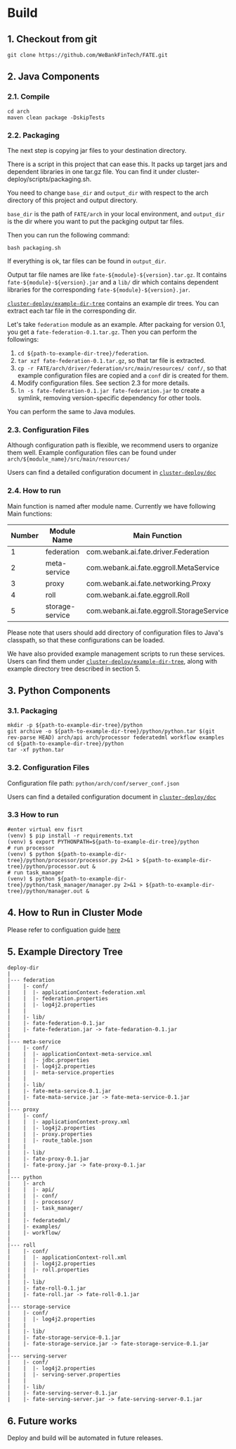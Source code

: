 # Build

## 1. Checkout from git
```
git clone https://github.com/WeBankFinTech/FATE.git
```

## 2. Java Components

### 2.1. Compile
```
cd arch
maven clean package -DskipTests
```

### 2.2. Packaging
The next step is copying jar files to your destination directory.

There is a script in this project that can ease this. It packs up target jars and dependent libraries in one tar.gz file. You can find it under cluster-deploy/scripts/packaging.sh.

You need to change `base_dir` and `output_dir` with respect to the arch directory of this project and output directory. 

`base_dir` is the path of `FATE/arch` in your local environment, and `output_dir` is the dir where you want to put the packging output tar files.

Then you can run the following command:

```
bash packaging.sh
```
If everything is ok, tar files can be found in `output_dir`. 

Output tar file names are like `fate-${module}-${version}.tar.gz`. It contains `fate-${module}-${version}.jar` and a `lib/` dir which contains dependent libraries for the corresponding `fate-${module}-${version}.jar`. 

[`cluster-deploy/example-dir-tree`](https://github.com/WeBankFinTech/FATE/tree/master/cluster-deploy/example-dir-tree) contains an example dir trees. You can extract each tar file in the corresponding dir.

Let's take `federation` module as an example. After packaing for version 0.1, you get a `fate-federation-0.1.tar.gz`. Then you can perform the followings:

1. `cd ${path-to-example-dir-tree}/federation`. 
2. `tar xzf fate-federation-0.1.tar.gz`, so that tar file is extracted.
3. `cp -r FATE/arch/driver/federation/src/main/resources/ conf/`, so that example configuration files are copied and a `conf` dir is created for them.
4. Modify configuration files. See section 2.3 for more details.
5. `ln -s fate-federation-0.1.jar fate-federation.jar` to create a symlink, removing version-specific dependency for other tools.

You can perform the same to Java modules.

### 2.3. Configuration Files
Although configuration path is flexible, we recommend users to organize them well.
Example configuration files can be found under 
`arch/${module_name}/src/main/resources/`

Users can find a detailed configuration document in 
[`cluster-deploy/doc` ](https://github.com/WeBankFinTech/FATE/tree/master/cluster-deploy/doc)

### 2.4. How to run
Main function is named after module name. Currently we have following Main functions:

Number | Module Name     | Main Function                              | Configuration Example
-------|-----------------|--------------------------------------------|-----------------------------
1      | federation      | com.webank.ai.fate.driver.Federation       | FATE/arch/driver/federation/src/main/resources/
2      | meta-service    | com.webank.ai.fate.eggroll.MetaService     | FATE/arch/eggroll/meta-service/src/main/resources/
3      | proxy           | com.webank.ai.fate.networking.Proxy        | FATE/arch/networking/proxy/src/main/resources/
4      | roll            | com.webank.ai.fate.eggroll.Roll            | FATE/arch/eggroll/roll/src/main/resources/
5      | storage-service | com.webank.ai.fate.eggroll.StorageService  | FATE/arch/eggroll/storage-service/src/main/resources/

Please note that users should add directory of configuration files to Java's classpath, so that these configurations can be loaded.

We have also provided example management scripts to run these services. Users can find them under [`cluster-deploy/example-dir-tree`](https://github.com/WeBankFinTech/FATE/tree/master/cluster-deploy/example-dir-tree), along with example directory tree described in section 5.

## 3. Python Components

### 3.1. Packaging

```
mkdir -p ${path-to-example-dir-tree}/python
git archive -o ${path-to-example-dir-tree}/python/python.tar $(git rev-parse HEAD) arch/api arch/processor federatedml workflow examples
cd ${path-to-example-dir-tree}/python
tar -xf python.tar
```

### 3.2. Configuration Files
Configuration file path: 
`python/arch/conf/server_conf.json`

Users can find a detailed configuration document in 
[`cluster-deploy/doc` ](https://github.com/WeBankFinTech/FATE/tree/master/cluster-deploy/doc)

### 3.3 How to run

```
#enter virtual env fisrt
(venv) $ pip install -r requirements.txt
(venv) $ export PYTHONPATH=${path-to-example-dir-tree}/python
# run processor
(venv) $ python ${path-to-example-dir-tree}/python/processor/processor.py 2>&1 > ${path-to-example-dir-tree}/python/processor.out &
# run task_manager
(venv) $ python ${path-to-example-dir-tree}/python/task_manager/manager.py 2>&1 > ${path-to-example-dir-tree}/python/manager.out &
```


## 4. How to Run in Cluster Mode
Please refer to configuation guide [here](https://github.com/WeBankFinTech/FATE/tree/master/cluster-deploy/doc/configuration.md)


## 5. Example Directory Tree

```
deploy-dir
|
|--- federation
|    |- conf/
|    |  |- applicationContext-federation.xml
|    |  |- federation.properties
|    |  |- log4j2.properties
|    |
|    |- lib/
|    |- fate-federation-0.1.jar
|    |- fate-federation.jar -> fate-fedaration-0.1.jar
|
|--- meta-service
|    |- conf/
|    |  |- applicationContext-meta-service.xml
|    |  |- jdbc.properties
|    |  |- log4j2.properties
|    |  |- meta-service.properties
|    |
|    |- lib/
|    |- fate-meta-service-0.1.jar
|    |- fate-mata-service.jar -> fate-meta-service-0.1.jar
|
|--- proxy
|    |- conf/
|    |  |- applicationContext-proxy.xml
|    |  |- log4j2.properties
|    |  |- proxy.properties
|    |  |- route_table.json
|    |
|    |- lib/
|    |- fate-proxy-0.1.jar
|    |- fate-proxy.jar -> fate-proxy-0.1.jar
|
|--- python
|    |- arch
|    |  |- api/
|    |  |- conf/
|    |  |- processor/
|    |  |- task_manager/
|    |
|    |- federatedml/
|    |- examples/
|    |- workflow/
|
|--- roll
|    |- conf/
|    |  |- applicationContext-roll.xml
|    |  |- log4j2.properties
|    |  |- roll.properties
|    |
|    |- lib/
|    |- fate-roll-0.1.jar
|    |- fate-roll.jar -> fate-roll-0.1.jar
|
|--- storage-service
|    |- conf/
|    |  |- log4j2.properties
|    |
|    |- lib/
|    |- fate-storage-service-0.1.jar
|    |- fate-storage-service.jar -> fate-storage-service-0.1.jar
|
|--- serving-server
|    |- conf/
|    |  |- log4j2.properties
|    |  |- serving-server.properties
|    |
|    |- lib/
|    |- fate-serving-server-0.1.jar
|    |- fate-serving-server.jar -> fate-serving-server-0.1.jar

```

## 6. Future works
Deploy and build will be automated in future releases.
